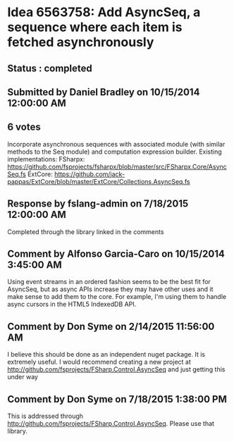 # Idea 6563758: Add AsyncSeq, a sequence where each item is fetched asynchronously #

## Status : completed

## Submitted by Daniel Bradley on 10/15/2014 12:00:00 AM

## 6 votes

Incorporate asynchronous sequences with associated module (with similar methods to the Seq module) and computation expression builder.
Existing implementations:
FSharpx: https://github.com/fsprojects/fsharpx/blob/master/src/FSharpx.Core/AsyncSeq.fs
ExtCore: https://github.com/jack-pappas/ExtCore/blob/master/ExtCore/Collections.AsyncSeq.fs

## Response by fslang-admin on 7/18/2015 12:00:00 AM

Completed through the library linked in the comments


## Comment by Alfonso Garcia-Caro on 10/15/2014 3:45:00 AM

Using event streams in an ordered fashion seems to be the best fit for AsyncSeq, but as async APIs increase they may have other uses and it make sense to add them to the core. For example, I'm using them to handle async cursors in the HTML5 IndexedDB API.

## Comment by Don Syme on 2/14/2015 11:56:00 AM

I believe this should be done as an independent nuget package. It is extremely useful.
I would recommend creating a new project at http://github.com/fsprojects/FSharp.Control.AsyncSeq and just getting this under way

## Comment by Don Syme on 7/18/2015 1:38:00 PM

This is addressed through http://github.com/fsprojects/FSharp.Control.AsyncSeq. Please use that library.
